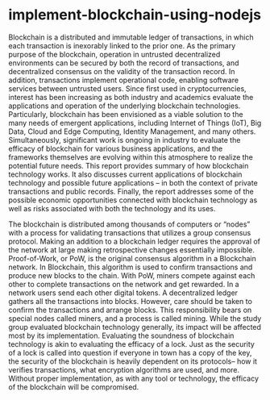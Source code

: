 # implement-blockchain-using-nodejs

Blockchain is a distributed and immutable ledger of transactions, in which each transaction is inexorably linked to the prior one. As the primary purpose of the blockchain, operation in untrusted decentralized environments can be secured by both the record of transactions, and decentralized consensus on the validity of the transaction record. In addition, transactions implement operational code, enabling software services between untrusted users. Since first used in cryptocurrencies, interest has been increasing as both industry and academics evaluate the applications and operation of the underlying blockchain technologies. Particularly, blockchain has been envisioned as a viable solution to the many needs of emergent applications, including Internet of Things (IoT), Big Data, Cloud and Edge Computing, Identity Management, and many others. Simultaneously, significant work is ongoing in industry to evaluate the efficacy of blockchain for various business applications, and the frameworks themselves are evolving within this atmosphere to realize the potential future needs.
This report provides summary of how blockchain technology works. It also discusses current applications of blockchain technology and possible future applications – in both the context of private transactions and public records. Finally, the report addresses some of the possible economic opportunities connected with blockchain technology as well as risks associated with both the technology and its uses.
   

The blockchain is distributed among thousands of computers or “nodes” with a process for validating transactions that utilizes a group consensus protocol. Making an addition to a blockchain ledger requires the approval of the network at large making retrospective changes essentially impossible. Proof-of-Work, or PoW, is the original consensus algorithm in a Blockchain network. In Blockchain, this algorithm is used to confirm transactions and produce new blocks to the chain. With PoW, miners compete against each other to complete transactions on the network and get rewarded. In a network users send each other digital tokens. A decentralized ledger gathers all the transactions into blocks. However, care should be taken to confirm the transactions and arrange blocks. This responsibility bears on special nodes called miners, and a process is called mining.
While the study group evaluated blockchain technology generally, its impact will be affected most by its implementation. Evaluating the soundness of blockchain technology is akin to evaluating the efficacy of a lock. Just as the security of a lock is called into question if everyone in town has a copy of the key, the security of the blockchain is heavily dependent on its protocols– how it verifies transactions, what encryption algorithms are used, and more. Without proper implementation, as with any tool or technology, the efficacy of the blockchain will be compromised.
                
